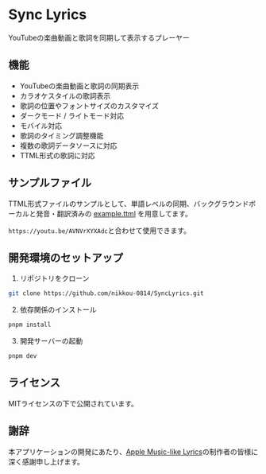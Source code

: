 # Sync Lyrics

YouTubeの楽曲動画と歌詞を同期して表示するプレーヤー

## 機能

- YouTubeの楽曲動画と歌詞の同期表示
- カラオケスタイルの歌詞表示
- 歌詞の位置やフォントサイズのカスタマイズ
- ダークモード / ライトモード対応
- モバイル対応
- 歌詞のタイミング調整機能
- 複数の歌詞データソースに対応
- TTML形式の歌詞に対応

## サンプルファイル

TTML形式ファイルのサンプルとして、単語レベルの同期、バックグラウンドボーカルと発音・翻訳済みの [example.ttml](./example.ttml) を用意してます。

`https://youtu.be/AVNVrXYXAdc`と合わせて使用できます。

## 開発環境のセットアップ

1. リポジトリをクローン
```bash
git clone https://github.com/nikkou-0814/SyncLyrics.git
```

2. 依存関係のインストール
```bash
pnpm install
```

3. 開発サーバーの起動
```bash
pnpm dev
```

## ライセンス

MITライセンスの下で公開されています。

## 謝辞

本アプリケーションの開発にあたり、[Apple Music-like Lyrics](https://github.com/Steve-xmh/applemusic-like-lyrics)の制作者の皆様に深く感謝申し上げます。